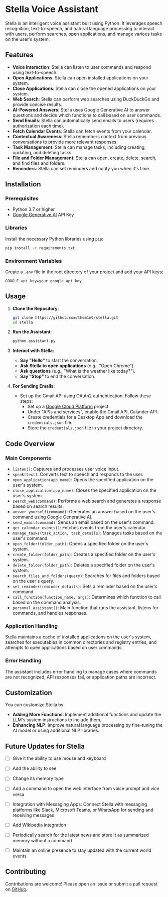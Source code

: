 # Stella Voice Assistant

Stella is an intelligent voice assistant built using Python. It leverages speech recognition, text-to-speech, and natural language processing to interact with users, perform searches, open applications, and manage various tasks on the user's system.

## Features

- **Voice Interaction**: Stella can listen to user commands and respond using text-to-speech.
- **Open Applications**: Stella can open installed applications on your system.
- **Close Applications**: Stella can close the opened applications on your system.
- **Web Search**: Stella can perform web searches using DuckDuckGo and provide concise results.
- **AI-Powered Answers**: Stella uses Google Generative AI to answer questions and decide which functions to call based on user commands.
- **Send Emails**: Stella can automatically send emails to users (requires authorization each time).
- **Fetch Calendar Events**: Stella can fetch events from your calendar.
- **Contextual Awareness**: Stella remembers context from previous conversations to provide more relevant responses.
- **Task Management**: Stella can manage tasks, including creating, updating, and deleting tasks.
- **File and Folder Management**: Stella can open, create, delete, search, and find files and folders.
- **Reminders**: Stella can set reminders and notify you when it's time.

## Installation

### Prerequisites

- Python 3.7 or higher
- [Google Generative AI](https://ai.google/tools) API Key

### Libraries

Install the necessary Python libraries using `pip`:

```bash
pip install -r requirements.txt
```

### Environment Variables

Create a `.env` file in the root directory of your project and add your API keys:

```env
GOOGLE_api_key=your_google_api_key
```

## Usage

1. **Clone the Repository**:
    ```bash
    git clone https://github.com/them1n9/stella.git
    cd stella
    ```

2. **Run the Assistant**:
    ```bash
    python assistant.py
    ```

3. **Interact with Stella**:
    - **Say "Hello"** to start the conversation.
    - **Ask Stella to open applications** (e.g., "Open Chrome").
    - **Ask questions** (e.g., "What is the weather like today?").
    - **Say "Stop"** to end the conversation.

4. **For Sending Emails**:
    - Set up the Gmail API using OAuth2 authentication. Follow these steps:
        - Set up a [Google Cloud Platform](https://cloud.google.com/) project.
        - Under "APIs and services", enable the Gmail API, Calander API.
        - Create credentials for a Desktop App and download the `credentials.json` file.
        - Store the `credentials.json` file in your project directory.

## Code Overview

### Main Components

- `listen()`: Captures and processes user voice input.
- `speak(text)`: Converts text to speech and responds to the user.
- `open_application(app_name)`: Opens the specified application on the user's system.
- `close_application(app_name)`: Closes the specified application on the user's system.
- `search_web(command)`: Performs a web search and generates a response based on search results.
- `answer_yourself(command)`: Generates an answer based on the user's command using Google Generative AI.
- `send_email(command)`: Sends an email based on the user's command.
- `get_calendar_events()`: Fetches events from the user's calendar.
- `manage_tasks(task_action, task_details)`: Manages tasks based on the user's command.
- `open_folder(folder_path)`: Opens a specified folder on the user's system.
- `create_folder(folder_path)`: Creates a specified folder on the user's system.
- `delete_folder(folder_path)`: Deletes a specified folder on the user's system.
- `search_files_and_folders(query)`: Searches for files and folders based on the user's query.
- `set_reminder(reminder_details)`: Sets a reminder based on the user's command.
- `call_function(function_name, args)`: Determines which function to call based on the command analysis.
- `personal_assistant()`: Main function that runs the assistant, listens for commands, and handles responses.

### Application Handling

Stella maintains a cache of installed applications on the user's system, searches for executables in common directories and registry entries, and attempts to open applications based on user commands.

### Error Handling

The assistant includes error handling to manage cases where commands are not recognized, API responses fail, or application paths are incorrect.

## Customization

You can customize Stella by:

- **Adding More Functions**: Implement additional functions and update the LLM's system instructions to include them.
- **Enhancing NLP**: Improve natural language processing by fine-tuning the AI model or using additional NLP libraries.

## Future Updates for Stella

- [ ] Give it the ability to use mouse and keyboard
- [ ] Add the ability to see
- [ ] Change its memory type
- [ ] Add a command to open the web interface from voice prompt and vice versa
- [ ] Integration with Messaging Apps: Connect Stella with messaging platforms like Slack, Microsoft Teams, or WhatsApp for sending and receiving messages
- [ ] Add Wikipedia integration
- [ ] Periodically search for the latest news and store it as summarized memory without a command
- [ ] Maintain an online presence to stay updated with the current world events


## Contributing

Contributions are welcome! Please open an issue or submit a pull request on [GitHub](https://github.com/TheM1N9/stella).
